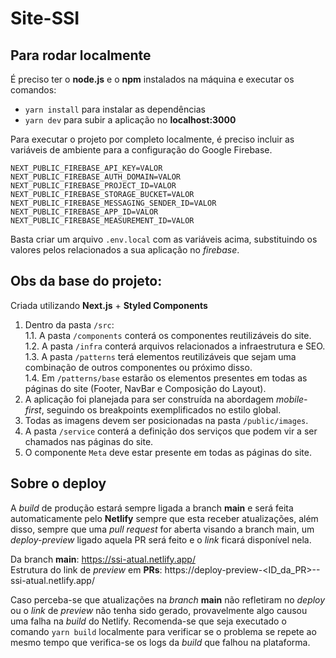 # Site-SSI
  
## Para rodar localmente

É preciso ter o **node.js** e o **npm** instalados na máquina e executar os comandos:

* `yarn install` para instalar as dependências
* `yarn dev` para subir a aplicação no **localhost:3000**

Para executar o projeto por completo localmente, é preciso incluir as variáveis de ambiente para a configuração do Google Firebase.
```
NEXT_PUBLIC_FIREBASE_API_KEY=VALOR
NEXT_PUBLIC_FIREBASE_AUTH_DOMAIN=VALOR
NEXT_PUBLIC_FIREBASE_PROJECT_ID=VALOR
NEXT_PUBLIC_FIREBASE_STORAGE_BUCKET=VALOR
NEXT_PUBLIC_FIREBASE_MESSAGING_SENDER_ID=VALOR
NEXT_PUBLIC_FIREBASE_APP_ID=VALOR
NEXT_PUBLIC_FIREBASE_MEASUREMENT_ID=VALOR
```
Basta criar um arquivo `.env.local` com as variáveis acima, substituindo os valores pelos relacionados a sua aplicação no *firebase*.

## Obs da base do projeto:

Criada utilizando **Next.js** + **Styled Components**

1. Dentro da pasta `/src`:  <br />
  1.1. A pasta `/components` conterá os componentes reutilizáveis do site.  <br />
  1.2. A pasta `/infra` conterá arquivos relacionados a infraestrutura e SEO.  <br />
  1.3. A pasta `/patterns` terá elementos reutilizáveis que sejam uma combinação de outros componentes ou próximo disso.  <br />
  1.4. Em `/patterns/base` estarão os elementos presentes em todas as páginas do site (Footer, NavBar e Composição do Layout).  <br />  
2. A aplicação foi planejada para ser construída na abordagem *mobile-first*, seguindo os breakpoints exemplificados no estilo global. 
3. Todas as imagens devem ser posicionadas na pasta `/public/images`. 
4. A pasta `/service` conterá a definição dos serviços que podem vir a ser chamados nas páginas do site. 
5. O componente `Meta` deve estar presente em todas as páginas do site. 

## Sobre o deploy

A *build* de produção estará sempre ligada a branch **main** e será feita automaticamente pelo **Netlify** sempre que esta receber atualizações, além disso, sempre que uma *pull request* for aberta visando a branch main, um *deploy-preview* ligado aquela PR será feito e o *link* ficará disponível nela. 

Da branch **main**: https://ssi-atual.netlify.app/ <br />
Estrutura do link de *preview* em **PRs**: https://deploy-preview-<ID_da_PR>--ssi-atual.netlify.app/

Caso perceba-se que atualizações na *branch* **main** não refletiram no *deploy* ou o *link* de *preview* não tenha sido gerado, provavelmente algo causou uma falha na *build* do Netlify. Recomenda-se que seja executado o comando `yarn build` localmente para verificar se o problema se repete ao mesmo tempo que verifica-se os logs da *build* que falhou na plataforma.
